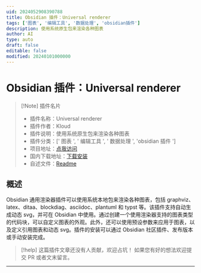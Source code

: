 ```yaml
---
uid: 2024052908390788
title: Obsidian 插件：Universal renderer
tags: ['图表', '编辑工具', '数据处理', 'obsidian插件']
description: 使用系统原生包来渲染各种图表
author: AI
type: auto
draft: false
editable: false
modified: 20240101000000
---
```


# Obsidian 插件：Universal renderer

> [!Note] 插件名片
> - 插件名称：Universal renderer
> - 插件作者：Kloud
> - 插件说明：使用系统原生包来渲染各种图表
> - 插件分类：[' 图表 ', ' 编辑工具 ', ' 数据处理 ', 'obsidian 插件 ']
> - 项目地址：[点我访问](https://github.com/dgudim/obsidian-universal-renderer)
> - 国内下载地址：[下载安装](https://pkmer.cn/products/plugin/pluginMarket/?universal-renderer)
> - 自述文件：[Readme](https://ghproxy.net/https://raw.githubusercontent.com/dgudim/obsidian-universal-renderer/master/README.md)

## 概述

Obsidian 通用渲染器插件可以使用系统本地包来渲染各种图表，包括 graphviz、latex、ditaa、blockdiag、asciidoc、plantuml 和 typst 等。该插件支持自动生成动态 svg，并可在 Obsidian 中使用。通过创建一个使用渲染器支持的图表类型的代码块，可以自定义图表的外观。此外，还可以使用预设参数来应用于图表，以及定义引用图表和动态 svg。插件的安装可以通过 Obsidian 社区插件、发布版本或手动安装完成。

> [!help]
> 这篇插件文章还没有人贡献，欢迎占坑！
> 如果您有好的想法欢迎提交 PR 或者文末留言。

---



